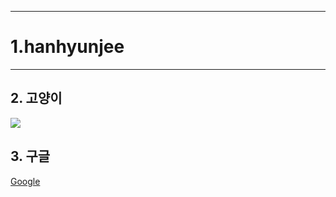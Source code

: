 ***
# 1.hanhyunjee
***
## 2. 고양이
![](https://images.unsplash.com/photo-1526336024174-e58f5cdd8e13?ixlib=rb-1.2.1&ixid=MnwxMjA3fDB8MHxzZWFyY2h8MXx8Y2F0fGVufDB8fDB8fA%3D%3D&auto=format&fit=crop&w=500&q=60)

## 3. 구글
<a href=https://www.google.co.kr/>Google</a>
